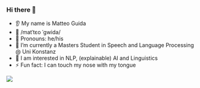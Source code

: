 

### Hi there 👋
* 👂 My name is Matteo Guida
* 💬 /matˈtɛo ˈɡwida/
* 👩 Pronouns: he/his
* 🔭 I’m currently a Masters Student in Speech and Language Processing @ Uni Konstanz
* 🌱 I am interested in NLP, (explainable) AI and Linguistics
* ⚡ Fun fact: I can touch my nose with my tongue

<img src="https://github-readme-stats.vercel.app/api/top-langs?username=zluvsand&layout=compact"/>
